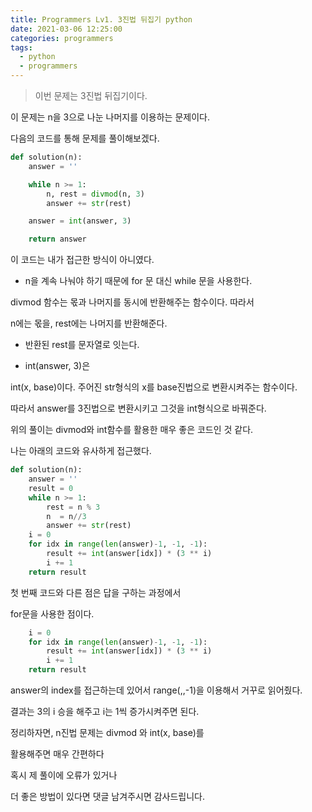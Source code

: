 ```yaml
---
title: Programmers Lv1. 3진법 뒤집기 python
date: 2021-03-06 12:25:00
categories: programmers
tags:
  - python
  - programmers
---
```


>이번 문제는 3진법 뒤집기이다.

이 문제는 n을 3으로 나눈 나머지를 이용하는 문제이다.

다음의 코드를 통해 문제를 풀이해보겠다.

~~~python
def solution(n):
    answer = ''

    while n >= 1:
        n, rest = divmod(n, 3)
        answer += str(rest)

    answer = int(answer, 3)

    return answer
~~~

이 코드는 내가 접근한 방식이 아니였다.

- n을 계속 나눠야 하기 때문에 for 문 대신 while 문을 사용한다.

divmod 함수는 몫과 나머지를 동시에 반환해주는 함수이다. 따라서

n에는 몫을, rest에는 나머지를 반환해준다.

- 반환된 rest를 문자열로 잇는다.

- int(answer, 3)은

int(x, base)이다. 주어진 str형식의 x를 base진법으로 변환시켜주는 함수이다.

따라서 answer를 3진법으로 변환시키고 그것을 int형식으로 바꿔준다.

위의 풀이는 divmod와 int함수를 활용한 매우 좋은 코드인 것 같다.

나는 아래의 코드와 유사하게 접근했다.

~~~python
def solution(n):
    answer = ''
    result = 0
    while n >= 1:
        rest = n % 3
        n  = n//3
        answer += str(rest)
    i = 0
    for idx in range(len(answer)-1, -1, -1):
        result += int(answer[idx]) * (3 ** i)
        i += 1
    return result
~~~

첫 번째 코드와 다른 점은 답을 구하는 과정에서

for문을 사용한 점이다.

~~~python
    i = 0
    for idx in range(len(answer)-1, -1, -1):
        result += int(answer[idx]) * (3 ** i)
        i += 1
    return result
~~~
answer의 index를 접근하는데 있어서 range(,,-1)을 이용해서
거꾸로 읽어줬다.

결과는 3의 i 승을 해주고 i는 1씩 증가시켜주면 된다.

정리하자면, n진법 문제는 divmod 와 int(x, base)를

활용해주면 매우 간편하다


혹시 제 풀이에 오류가 있거나

더 좋은 방법이 있다면 댓글 남겨주시면 감사드립니다.
